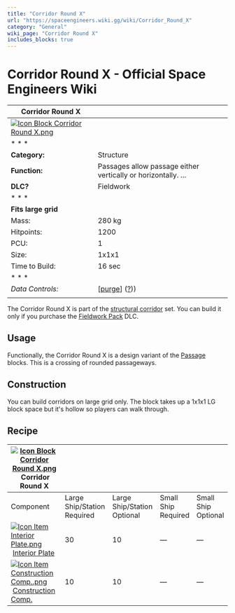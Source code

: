 ```yaml
---
title: "Corridor Round X"
url: "https://spaceengineers.wiki.gg/wiki/Corridor_Round_X"
category: "General"
wiki_page: "Corridor Round X"
includes_blocks: true
---
```


# Corridor Round X - Official Space Engineers Wiki

| Corridor Round X |     |
| --- | --- |
| [![Icon Block Corridor Round X.png](https://spaceengineers.wiki.gg/images/Icon_Block_Corridor_Round_X.png?9db9a0)](https://spaceengineers.wiki.gg/wiki/File:Icon_Block_Corridor_Round_X.png) |     |
| * * * |     |
| **Category:** | Structure |
| **Function:** | Passages allow passage either vertically or horizontally. ... |
| **DLC?** | Fieldwork |
| * * * |     |
| **Fits large grid** |     |
| Mass: | 280 kg |
| Hitpoints: | 1200 |
| PCU: | 1   |
| Size: | 1x1x1 |
| Time to Build: | 16 sec |
| * * * |     |
| _Data Controls:_ | \[[purge](https://spaceengineers.wiki.gg/wiki/Corridor_Round_X?action=purge)\] ([?](https://spaceengineers.wiki.gg/wiki/Template:Info_Block))) |
|     |     |

The Corridor Round X is part of the [structural corridor](https://spaceengineers.wiki.gg/wiki/Corridor_Blocks "Corridor Blocks") set. You can build it only if you purchase the [Fieldwork Pack](https://spaceengineers.wiki.gg/wiki/Fieldwork_Pack "Fieldwork Pack") DLC.

## Usage

Functionally, the Corridor Round X is a design variant of the [Passage](https://spaceengineers.wiki.gg/wiki/Passage "Passage") blocks. This is a crossing of rounded passageways.

## Construction

You can build corridors on large grid only. The block takes up a 1x1x1 LG block space but it's hollow so players can walk through.

## Recipe

| [![Icon Block Corridor Round X.png](https://spaceengineers.wiki.gg/images/thumb/Icon_Block_Corridor_Round_X.png/21px-Icon_Block_Corridor_Round_X.png?9db9a0)](https://spaceengineers.wiki.gg/wiki/Corridor_Round_X "Corridor Round X") Corridor Round X |     |     |     |     |
| --- | --- | --- | --- | --- |
| Component | Large Ship/Station  <br>Required | Large Ship/Station  <br>Optional | Small Ship  <br>Required | Small Ship  <br>Optional |
| [![Icon Item Interior Plate.png](https://spaceengineers.wiki.gg/images/thumb/Icon_Item_Interior_Plate.png/21px-Icon_Item_Interior_Plate.png?d80f8e)](https://spaceengineers.wiki.gg/wiki/Interior_Plate "Interior Plate") [Interior Plate](https://spaceengineers.wiki.gg/wiki/Interior_Plate "Interior Plate") | 30  | 10  | —   | —   |
| [![Icon Item Construction Comp..png](https://spaceengineers.wiki.gg/images/thumb/Icon_Item_Construction_Comp..png/21px-Icon_Item_Construction_Comp..png?cdc26f)](https://spaceengineers.wiki.gg/wiki/Construction_Comp. "Construction Comp.") [Construction Comp.](https://spaceengineers.wiki.gg/wiki/Construction_Comp. "Construction Comp.") | 10  | 10  | —   | —   |